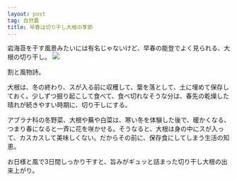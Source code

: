 ```yaml
---
layout: post
tag: 自然農
title: 早春は切り干し大根の季節
---
```


岩海苔を干す風景みたいには有名じゃないけど、早春の能登でよく見られる、大根の切り干し。
![](https://kobapan.com/p/_data/i/galleries/sizen-nou/IMG_20200309_091944-sm.jpg)

割と風物詩。

大根は、冬の終わり、スが入る前に収穫して、葉を落として、土に埋めて保存しておく。少しずつ掘り起こして食べて、食べ切れなそうな分は、春先の乾燥した晴れが続きやすい時期に、切り干しにする。

アブラナ科の冬野菜、大根や蕪や白菜は、寒い冬を体験した後で、暖かくなる、つまり春になると一斉に花を咲かせる。そうなると、大根は身の中にスが入って、カスカスして美味しくない。だからその前に、保存食にしてしまう生活の知恵。

お日様と風で3日間しっかり干すと、旨みがギュッと詰まった切り干し大根の出来上がり。
